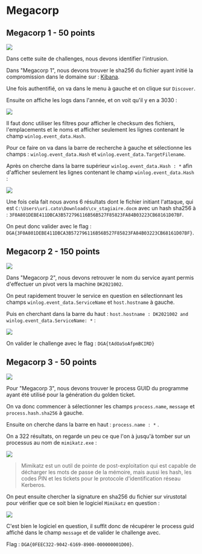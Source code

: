 # Megacorp

## Megacorp 1 - 50 points

![](https://i.imgur.com/pnsTDHh.png)

Dans cette suite de challenges, nous devons identifier l'intrusion.

Dans "Megacorp 1", nous devons trouver le sha256 du fichier ayant initié la compromission dans le domaine sur : [Kibana](http://kibana-tuazhu.inst.malicecyber.com/).

Une fois authentifié, on va dans le menu à gauche et on clique sur ``Discover``.

Ensuite on affiche les logs dans l'année, et on voit qu'il y en a 3030 :

![](https://i.imgur.com/TpUBupY.png)

Il faut donc utiliser les filtres pour afficher le checksum des fichiers, l'emplacements et le noms et afficher seulement les lignes contenant le champ `winlog.event_data.Hash`.

Pour ce faire on va dans la barre de recherche à gauche et sélectionne les champs : `winlog.event_data.Hash` et `winlog.event_data.TargetFilename`.

Après on cherche dans la barre supérieur `winlog.event_data.Hash : *` afin d'afficher seulement les lignes contenant le champ `winlog.event_data.Hash` :

 ![](https://i.imgur.com/PiNUNFt.png)

Une fois cela fait nous avons 6 résultats dont le fichier initiant l'attaque, qui est `C:\Users\uri.cato\Downloads\cv_stagiaire.docm` avec un hash sha256 à : `3F0A801DEBE411DBCA3B572796116B56B527F85823FA84B03223CB68161D07BF`.

On peut donc valider avec le flag : `DGA{3F0A801DEBE411DBCA3B572796116B56B527F85823FA84B03223CB68161D07BF}`.

## Megacorp 2 - 150 points

![](https://i.imgur.com/2bihXPl.png)

Dans "Megacorp 2", nous devons retrouver le nom du service ayant permis d'effectuer un pivot vers la machine `DK2021002`.

On peut rapidement trouver le service en question en sélectionnant les champs `winlog.event_data.ServiceName` et `host.hostname` à gauche.

Puis en cherchant dans la barre du haut : `host.hostname : DK2021002 and winlog.event_data.ServiceName: *` :

![](https://i.imgur.com/R4PHMWr.png)

On valider le challenge avec le flag : `DGA{tAdOaSoAfpmBCIRD}`

## Megacorp 3 - 50 points

![](https://i.imgur.com/a0vUWL2.png)

Pour "Megacorp 3", nous devons trouver le process GUID du programme ayant été utilisé pour la génération du golden ticket.

On va donc commencer à sélectionner les champs `process.name`,  `message` et `process.hash.sha256` à gauche.

Ensuite on cherche dans la barre en haut : `process.name : *` .

On a 322 résultats, on regarde un peu ce que l'on à jusqu'à tomber sur un processus au nom de `mimikatz.exe` :

![](https://i.imgur.com/QDDdJBK.png)

> Mimikatz est un outil de pointe de post-exploitation qui est capable de décharger les mots de passe de la mémoire, mais aussi les hash, les codes PIN et les tickets pour le protocole d'identification réseau Kerberos.

On peut ensuite chercher la signature en sha256 du fichier sur virustotal pour vérifier que ce soit bien le logiciel `Mimikatz` en question :

![](https://i.imgur.com/cUDgEt3.png)

C'est bien le logiciel en question, il suffit donc de récupérer le process guid affiché dans le champ `message` et de valider le challenge avec.

Flag : `DGA{0FEEC322-9042-6169-8900-000000001D00}`.
